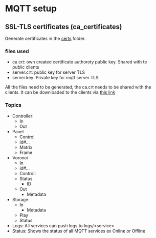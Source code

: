 # MQTT setup

## SSL-TLS certificates (ca_certificates)

Generate certificates in the [certs](/certs/README.md) folder.

### files used

- ca.crt: own created certificate authoroty public key. Shared with te public clients
- server.crt: public key for server TLS
- server.key: Private key for mqtt server TLS

All the files need to be generated, the ca.crt needs to be shared with the clients.
It can be downloaded to the clients via [this link](https://lannootree.devbitapp.be/ca.crt)

### Topics

* Controller:
  - In
  - Out
* Panel
  - Control
  - id#...
  - Matrix
  - Frame
* Voronoi
  - In
  - id#...
  - Controll
  - Status
    - ID
  - Out
    - Metadata
* Storage
  - In
    - Metadata
  - Play
  - Status
* Logs: All services can push logs to logs/\<service>
* Status: Shows the status of all MQTT services ex Online or Offline
